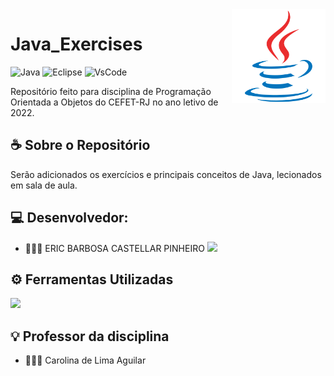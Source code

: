 <img  src="https://github.com/devicons/devicon/blob/v2.14.0/icons/java/java-original.svg"  width="150"  align="right">

# Java_Exercises
![Java](https://img.shields.io/badge/Java-ED8B00?style=flat&logo=java&logoColor=white) ![Eclipse](https://img.shields.io/badge/Eclipse-2C2255?style=flat&logo=eclipse&logoColor=white) ![VsCode](https://img.shields.io/badge/Visual_Studio_Code-0078D4?style=flat&logo=visual%20studio%20code&logoColor=white)

Repositório feito para disciplina de Programação Orientada a Objetos do CEFET-RJ no ano letivo de 2022.

## ☕ Sobre o Repositório
 
Serão adicionados os exercícios e principais conceitos de Java, lecionados em sala de aula.

## 💻 Desenvolvedor:

- 👨🏻‍💻 ERIC BARBOSA CASTELLAR PINHEIRO <a href="https://github.com/Ericcastell"><img  src="https://img.shields.io/badge/GitHub-100000?style=flat&logo=github&logoColor=white" width="45"></a>

## ⚙️ Ferramentas Utilizadas

<p align="left">
  <a href="https://skillicons.dev">
    <img src="https://skillicons.dev/icons?i=java,eclipse,vscode" />
  </a>
</p>

## 💡 Professor da disciplina

- 👩🏻‍🏫 Carolina de Lima Aguilar
